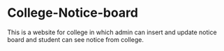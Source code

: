 # College-Notice-board
This is a website for college in which admin can insert and update notice board and student can see notice from college.

